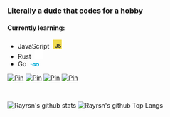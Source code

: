 ### Literally a dude that codes for a hobby

#### Currently learning:
* JavaScript&nbsp; <img src=https://github.com/Rayrsn/Rayrsn/raw/main/img/js.png width=20>
* Rust&nbsp; <img src=https://github.com/Rayrsn/Rayrsn/raw/main/img/rust.png width=20>
* Go&nbsp; <img src=https://github.com/Rayrsn/Rayrsn/raw/main/img/go.png width=20>

[![Pin](https://github-readme-stats.vercel.app/api/pin/?username=Rayrsn&repo=Discord-Custom-RPC&show_owner=true&bg_color=70,22c1c3,96be74,fdbb2d)](https://github.com/Rayrsn/Discord-Custom-RPC)
[![Pin](https://github-readme-stats.vercel.app/api/pin/?username=Rayrsn&repo=Dank-Memer-Auto-Typer&show_owner=true&bg_color=70,22c1c3,96be74,fdbb2d)](https://github.com/Rayrsn/Dank-Memer-Auto-Typer)
[![Pin](https://github-readme-stats.vercel.app/api/pin/?username=Rayrsn&repo=Spotify-Ad-Killer&show_owner=true&bg_color=70,22c1c3,96be74,fdbb2d)](https://github.com/Rayrsn/Spotify-Ad-Killer)
[![Pin](https://github-readme-stats.vercel.app/api/pin/?username=Rayrsn&repo=Minecraft-Auto-Mod-Downloader&show_owner=true&bg_color=70,22c1c3,96be74,fdbb2d)](https://github.com/Rayrsn/Minecraft-Auto-Mod-Downloader)

<br>

![Rayrsn's github stats](https://github-readme-stats.vercel.app/api?username=Rayrsn&theme=dark&show_icons=true&bg_color=70,22c1c3,96be74,fdbb2d&text_color=000000)
![Rayrsn's github Top Langs](https://github-readme-stats.vercel.app/api/top-langs/?username=Rayrsn&langs_count=10&theme=dark&bg_color=70,22c1c3,96be74,fdbb2d&text_color=000000)

